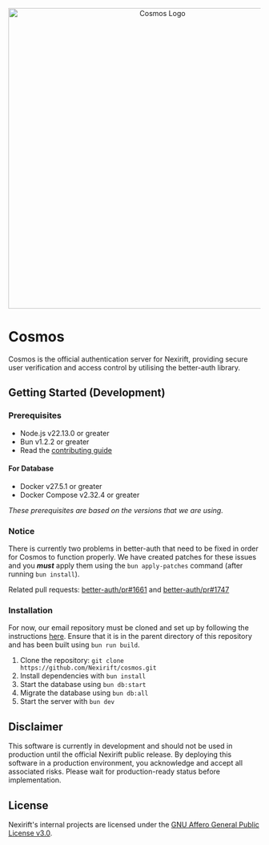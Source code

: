 <p align="center">
<img src="https://raw.githubusercontent.com/Nexirift/media-kit/main/cosmos/banner.png" width="600" alt="Cosmos Logo" />
</p>

# Cosmos

Cosmos is the official authentication server for Nexirift, providing secure user verification and access control by utilising the better-auth library.

## Getting Started (Development)

### Prerequisites

- Node.js v22.13.0 or greater
- Bun v1.2.2 or greater
- Read the [contributing guide](https://github.com/Nexirift/.github/blob/main/contributing/README.md)

#### For Database

- Docker v27.5.1 or greater
- Docker Compose v2.32.4 or greater

*These prerequisites are based on the versions that we are using.*

### Notice

There is currently two problems in better-auth that need to be fixed in order for Cosmos to function properly. We have created patches for these issues and you ***must*** apply them using the `bun apply-patches` command (after running `bun install`).

Related pull requests: [better-auth/pr#1661](https://github.com/better-auth/better-auth/pull/1661) and [better-auth/pr#1747](https://github.com/better-auth/better-auth/pull/1747)

### Installation

For now, our email repository must be cloned and set up by following the instructions [here](https://github.com/Nexirift/emails). Ensure that it is in the parent directory of this repository and has been built using `bun run build`.

1. Clone the repository: `git clone https://github.com/Nexirift/cosmos.git`
2. Install dependencies with `bun install`
3. Start the database using `bun db:start`
4. Migrate the database using `bun db:all`
5. Start the server with `bun dev`

## Disclaimer

This software is currently in development and should not be used in production until the official Nexirift public release. By deploying this software in a production environment, you acknowledge and accept all associated risks. Please wait for production-ready status before implementation.

## License

Nexirift's internal projects are licensed under the [GNU Affero General Public License v3.0](LICENSE).
